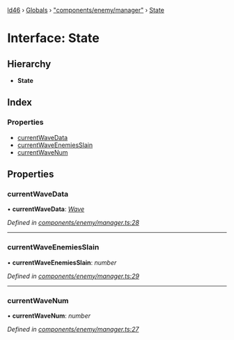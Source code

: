 [ld46](../README.md) › [Globals](../globals.md) › ["components/enemy/manager"](../modules/_components_enemy_manager_.md) › [State](_components_enemy_manager_.state.md)

# Interface: State

## Hierarchy

* **State**

## Index

### Properties

* [currentWaveData](_components_enemy_manager_.state.md#currentwavedata)
* [currentWaveEnemiesSlain](_components_enemy_manager_.state.md#currentwaveenemiesslain)
* [currentWaveNum](_components_enemy_manager_.state.md#currentwavenum)

## Properties

###  currentWaveData

• **currentWaveData**: *[Wave](../modules/_components_enemy_waves_.md#wave)*

*Defined in [components/enemy/manager.ts:28](https://github.com/jrod-disco/ld46-keepalive/blob/5db6013/src/components/enemy/manager.ts#L28)*

___

###  currentWaveEnemiesSlain

• **currentWaveEnemiesSlain**: *number*

*Defined in [components/enemy/manager.ts:29](https://github.com/jrod-disco/ld46-keepalive/blob/5db6013/src/components/enemy/manager.ts#L29)*

___

###  currentWaveNum

• **currentWaveNum**: *number*

*Defined in [components/enemy/manager.ts:27](https://github.com/jrod-disco/ld46-keepalive/blob/5db6013/src/components/enemy/manager.ts#L27)*
